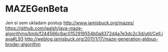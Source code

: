 # MAZEGenBeta
Jen si sem ukladam postup
http://www.jamisbuck.org/mazes/
https://github.com/jaalsh/java-maze-algorithms/blob/f244566c8ac0152919554b0a8372d4a7e3dc2c3d/util/Cell.java#L93
http://weblog.jamisbuck.org/2011/1/17/maze-generation-aldous-broder-algorithm
